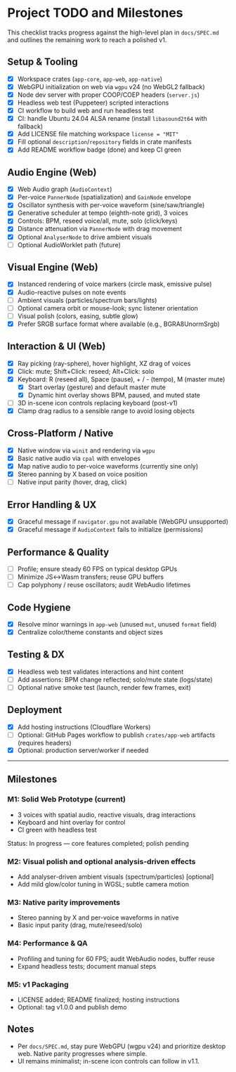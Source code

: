 # Project TODO and Milestones

This checklist tracks progress against the high-level plan in `docs/SPEC.md` and outlines the remaining work to reach a polished v1.

## Setup & Tooling

- [x] Workspace crates (`app-core`, `app-web`, `app-native`)
- [x] WebGPU initialization on web via `wgpu` v24 (no WebGL2 fallback)
- [x] Node dev server with proper COOP/COEP headers (`server.js`)
- [x] Headless web test (Puppeteer) scripted interactions
- [x] CI workflow to build web and run headless test
- [x] CI: handle Ubuntu 24.04 ALSA rename (install `libasound2t64` with fallback)
- [x] Add LICENSE file matching workspace `license = "MIT"`
- [x] Fill optional `description`/`repository` fields in crate manifests
- [x] Add README workflow badge (done) and keep CI green

## Audio Engine (Web)

- [x] Web Audio graph (`AudioContext`)
- [x] Per-voice `PannerNode` (spatialization) and `GainNode` envelope
- [x] Oscillator synthesis with per-voice waveform (sine/saw/triangle)
- [x] Generative scheduler at tempo (eighth-note grid), 3 voices
- [x] Controls: BPM, reseed voice/all, mute, solo (click/keys)
- [x] Distance attenuation via `PannerNode` with drag movement
- [x] Optional `AnalyserNode` to drive ambient visuals
- [ ] Optional AudioWorklet path (future)

## Visual Engine (Web)

- [x] Instanced rendering of voice markers (circle mask, emissive pulse)
- [x] Audio-reactive pulses on note events
- [ ] Ambient visuals (particles/spectrum bars/lights)
- [ ] Optional camera orbit or mouse-look; sync listener orientation
- [ ] Visual polish (colors, easing, subtle glow)
- [x] Prefer SRGB surface format where available (e.g., BGRA8UnormSrgb)

## Interaction & UI (Web)

- [x] Ray picking (ray-sphere), hover highlight, XZ drag of voices
- [x] Click: mute; Shift+Click: reseed; Alt+Click: solo
- [x] Keyboard: R (reseed all), Space (pause), + / - (tempo), M (master mute)
  - [x] Start overlay (gesture) and default master mute
  - [x] Dynamic hint overlay shows BPM, paused, and muted state
- [ ] 3D in-scene icon controls replacing keyboard (post-v1)
- [x] Clamp drag radius to a sensible range to avoid losing objects

## Cross-Platform / Native

- [x] Native window via `winit` and rendering via `wgpu`
- [x] Basic native audio via `cpal` with envelopes
- [x] Map native audio to per-voice waveforms (currently sine only)
- [x] Stereo panning by X based on voice position
- [ ] Native input parity (hover, drag, click)

## Error Handling & UX

- [x] Graceful message if `navigator.gpu` not available (WebGPU unsupported)
- [x] Graceful message if `AudioContext` fails to initialize (permissions)

## Performance & Quality

- [ ] Profile; ensure steady 60 FPS on typical desktop GPUs
- [ ] Minimize JS↔Wasm transfers; reuse GPU buffers
- [ ] Cap polyphony / reuse oscillators; audit WebAudio lifetimes

## Code Hygiene

- [x] Resolve minor warnings in `app-web` (unused `mut`, unused `format` field)
- [x] Centralize color/theme constants and object sizes

## Testing & DX

- [x] Headless web test validates interactions and hint content
- [ ] Add assertions: BPM change reflected; solo/mute state (logs/state)
- [ ] Optional native smoke test (launch, render few frames, exit)

## Deployment

- [x] Add hosting instructions (Cloudflare Workers)
- [ ] Optional: GitHub Pages workflow to publish `crates/app-web` artifacts (requires headers)
- [x] Optional: production server/worker if needed

---

## Milestones

### M1: Solid Web Prototype (current)

- 3 voices with spatial audio, reactive visuals, drag interactions
- Keyboard and hint overlay for control
- CI green with headless test

Status: In progress — core features completed; polish pending

### M2: Visual polish and optional analysis-driven effects

- Add analyser-driven ambient visuals (spectrum/particles) [optional]
- Add mild glow/color tuning in WGSL; subtle camera motion

### M3: Native parity improvements

- Stereo panning by X and per-voice waveforms in native
- Basic input parity (drag, mute/reseed/solo)

### M4: Performance & QA

- Profiling and tuning for 60 FPS; audit WebAudio nodes, buffer reuse
- Expand headless tests; document manual steps

### M5: v1 Packaging

- LICENSE added; README finalized; hosting instructions
- Optional: tag v1.0.0 and publish demo

## Notes

- Per `docs/SPEC.md`, stay pure WebGPU (wgpu v24) and prioritize desktop web. Native parity progresses where simple.
- UI remains minimalist; in-scene icon controls can follow in v1.1.
